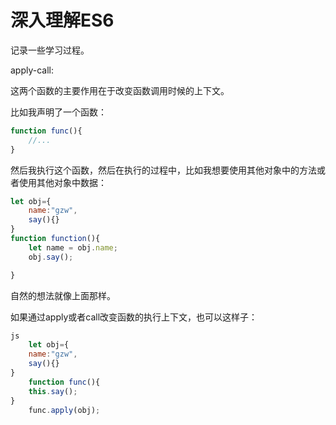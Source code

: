 # 深入理解ES6

记录一些学习过程。

apply-call:

这两个函数的主要作用在于改变函数调用时候的上下文。


比如我声明了一个函数：

```js
function func(){
	//...
} 
```

然后我执行这个函数，然后在执行的过程中，比如我想要使用其他对象中的方法或者使用其他对象中数据：

```js
let obj={
	name:"gzw",
	say(){}
}
function function(){
	let name = obj.name;
	obj.say();

}
```

自然的想法就像上面那样。

如果通过apply或者call改变函数的执行上下文，也可以这样子：

```js
js
	let obj={
	name:"gzw",
	say(){}
}
	function func(){
	this.say();
}
	func.apply(obj);
```
